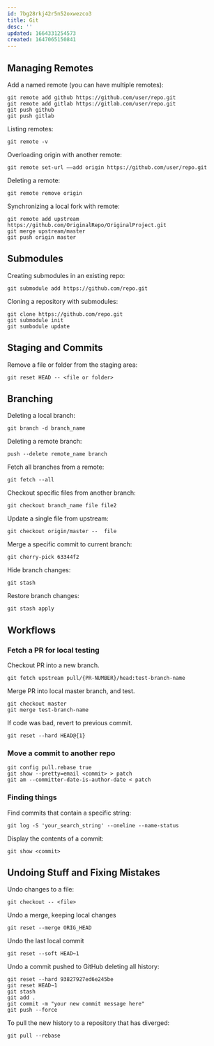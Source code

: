 ```yaml
---
id: 7bg28rkj42r5n52oxwezco3
title: Git
desc: ''
updated: 1664331254573
created: 1647065150841
---
```


## Managing Remotes

Add a named remote (you can have multiple remotes):

```git
git remote add github https://github.com/user/repo.git
git remote add gitlab https://gitlab.com/user/repo.git
git push github
git push gitlab
```

Listing remotes:
```git
git remote -v
```

Overloading origin with another remote:

```git
git remote set-url ––add origin https://github.com/user/repo.git
```

Deleting a remote:

```git
git remote remove origin
```

Synchronizing a local fork with remote:

```git
git remote add upstream https://github.com/OriginalRepo/OriginalProject.git
git merge upstream/master
git push origin master
```

## Submodules

Creating submodules in an existing repo:

```git
git submodule add https://github.com/repo.git
```

Cloning a repository with submodules:

```git
git clone https://github.com/repo.git
git submodule init
git sumbodule update
```

## Staging and Commits

Remove a file or folder from the staging area:

```git
git reset HEAD -- <file or folder>
```

## Branching

Deleting a local branch:

```git
git branch -d branch_name
```

Deleting a remote branch:

```git
push --delete remote_name branch
```

Fetch all branches from a remote:

```git
git fetch --all
```

Checkout specific files from another branch:

```git
git checkout branch_name file file2
```

Update a single file from upstream:

```git
git checkout origin/master --  file
```

Merge a specific commit to current branch:

```git
git cherry-pick 63344f2
```

Hide branch changes:

```git
git stash
```

Restore branch changes:

```git
git stash apply
```

## Workflows

### Fetch a PR for local testing

Checkout PR into a new branch.

```git
git fetch upstream pull/{PR-NUMBER}/head:test-branch-name
```

Merge PR into local master branch, and test.

```git
git checkout master
git merge test-branch-name
```

If code was bad, revert to previous commit.

```git
git reset --hard HEAD@{1}
```


### Move a commit to another repo

```git
git config pull.rebase true
git show --pretty=email <commit> > patch
git am --committer-date-is-author-date < patch
```

### Finding things

Find commits that contain a specific string:

```git
git log -S 'your_search_string' --oneline --name-status
```

Display the contents of a commit:

```git
git show <commit>
```

## Undoing Stuff and Fixing Mistakes

Undo changes to a file:

```git
git checkout -- <file>
```

Undo a merge, keeping local changes

```git
git reset --merge ORIG_HEAD
```

Undo the last local commit

```git
git reset --soft HEAD~1
```

Undo a commit pushed to GitHub deleting all history:

```git
git reset --hard 93827927ed6e245be
git reset HEAD~1
git stash
git add .
git commit -m "your new commit message here"
git push --force
```

To pull the new history to a repository that has diverged:

```git
git pull --rebase
```



